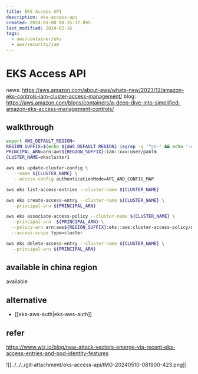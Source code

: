 ```yaml
---
title: EKS Access API
description: eks-access-api
created: 2024-01-08 08:35:17.895
last_modified: 2024-02-16
tags:
  - aws/container/eks
  - aws/security/iam
---
```


# EKS Access API
news:
https://aws.amazon.com/about-aws/whats-new/2023/12/amazon-eks-controls-iam-cluster-access-management/
blog:
https://aws.amazon.com/blogs/containers/a-deep-dive-into-simplified-amazon-eks-access-management-controls/

## walkthrough
```sh
export AWS_DEFAULT_REGION=
REGION_SUFFIX=$(echo ${AWS_DEFAULT_REGION} |egrep -q '^cn-' && echo '-cn' || echo '')
PRINCIPAL_ARN=arn:aws${REGION_SUFFIX}:iam::xxx:user/panlm
CLUSTER_NAME=ekscluster1

aws eks update-cluster-config \
   --name ${CLUSTER_NAME} \
   --access-config authenticationMode=API_AND_CONFIG_MAP

aws eks list-access-entries --cluster-name ${CLUSTER_NAME}

aws eks create-access-entry --cluster-name ${CLUSTER_NAME} \
  --principal-arn ${PRINCIPAL_ARN}

aws eks associate-access-policy --cluster-name ${CLUSTER_NAME} \
  --principal-arn  ${PRINCIPAL_ARN} \
  --policy-arn arn:aws${REGION_SUFFIX}:eks::aws:cluster-access-policy/AmazonEKSClusterAdminPolicy \
  --access-scope type=cluster

```

```sh
aws eks delete-access-entry --cluster-name ${CLUSTER_NAME} \
  --principal-arn ${PRINCIPAL_ARN}
```

## available in china region 
available

## alternative
- [[eks-aws-auth|eks-aws-auth]]


## refer
https://www.wiz.io/blog/new-attack-vectors-emerge-via-recent-eks-access-entries-and-pod-identity-features

![[../../../git-attachment/eks-access-api/IMG-20240510-081900-423.png]]


